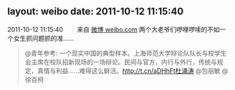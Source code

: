 layout: weibo
date: 2011-10-12 11:15:40
---
2011-10-12 11:15:40  &nbsp;&nbsp;&nbsp;&nbsp;&nbsp;&nbsp; 来自 <a href="http://weibo.com/" rel="nofollow">微博 weibo.com</a>
两个大老爷们啰哩啰嗦的不如一个女生抓问题抓的准……
>  @青年参考: 一个现实中国的典型样本。上海师范大学辩论队队长与校学生会主席在校队招新现场的一场辩论。民间与官方，内行与外行，传统与规定，真情与利益……难得这么鲜活。http://t.cn/aDHhFt杜涌涛 @包丽敏 @徐百柯 ​​​
